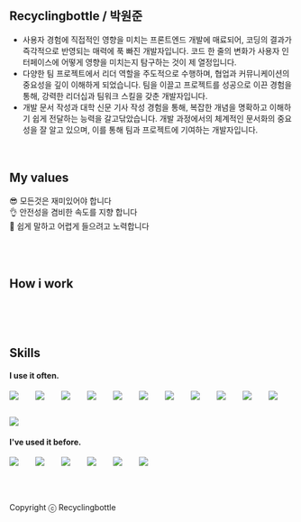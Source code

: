 ## Recyclingbottle / 박원준

- 사용자 경험에 직접적인 영향을 미치는 프론트엔드 개발에 매료되어, 코딩의 결과가 즉각적으로 반영되는 매력에 푹 빠진 개발자입니다. 코드 한 줄의 변화가 사용자 인터페이스에 어떻게 영향을 미치는지 탐구하는 것이 제 열정입니다.
- 다양한 팀 프로젝트에서 리더 역할을 주도적으로 수행하며, 협업과 커뮤니케이션의 중요성을 깊이 이해하게 되었습니다. 팀을 이끌고 프로젝트를 성공으로 이끈 경험을 통해, 강력한 리더십과 팀워크 스킬을 갖춘 개발자입니다.
- 개발 문서 작성과 대학 신문 기사 작성 경험을 통해, 복잡한 개념을 명확하고 이해하기 쉽게 전달하는 능력을 갈고닦았습니다. 개발 과정에서의 체계적인 문서화의 중요성을 잘 알고 있으며, 이를 통해 팀과 프로젝트에 기여하는 개발자입니다.
  <br />
  <br />
  <br />

## My values

😎 모든것은 재미있어야 합니다<br />
👌 안전성을 겸비한 속도를 지향 합니다<br />
🦻 쉽게 말하고 어렵게 들으려고 노력합니다<br />
<br />
<br />
<br />

## How i work

<br />
<br />
<br />

## Skills

#### I use it often.

<div style="display:flex;gap:30px;flex-wrap:wrap;">
<img src="https://img.shields.io/badge/react-61DAFB?style=for-the-badge&logo=react&logoColor=black">
<img src="https://img.shields.io/badge/vue.js-4FC08D?style=for-the-badge&logo=vue.js&logoColor=white">
<img src="https://img.shields.io/badge/node.js-339933?style=for-the-badge&logo=Node.js&logoColor=white">
<img src="https://img.shields.io/badge/express-000000?style=for-the-badge&logo=express&logoColor=white">
<img src="https://img.shields.io/badge/flutter-02569B?style=for-the-badge&logo=flutter&logoColor=white">

  <img src="https://img.shields.io/badge/html5-E34F26?style=for-the-badge&logo=html5&logoColor=white">
  <img src="https://img.shields.io/badge/css-1572B6?style=for-the-badge&logo=css3&logoColor=white">
<img src="https://img.shields.io/badge/javascript-F7DF1E?style=for-the-badge&logo=javascript&logoColor=black">
<img src="https://img.shields.io/badge/jquery-0769AD?style=for-the-badge&logo=jquery&logoColor=white">
<img src="https://img.shields.io/badge/mysql-4479A1?style=for-the-badge&logo=mysql&logoColor=white">

<img src="https://img.shields.io/badge/github-181717?style=for-the-badge&logo=github&logoColor=white">
<img src="https://img.shields.io/badge/git-F05032?style=for-the-badge&logo=git&logoColor=white">
</div>

#### I've used it before.

<div style="display:flex;gap:30px;flex-wrap:wrap;">
<img src="https://img.shields.io/badge/java-007396?style=for-the-badge&logo=java&logoColor=white">
  <img src="https://img.shields.io/badge/firebase-FFCA28?style=for-the-badge&logo=firebase&logoColor=white">
<img src="https://img.shields.io/badge/mariaDB-003545?style=for-the-badge&logo=mariaDB&logoColor=white">
<img src="https://img.shields.io/badge/mongoDB-47A248?style=for-the-badge&logo=MongoDB&logoColor=white">
<img src="https://img.shields.io/badge/firebase-FFCA28?style=for-the-badge&logo=firebase&logoColor=white">
<img src="https://img.shields.io/badge/python-3776AB?style=for-the-badge&logo=python&logoColor=white">

</div>
<br />
<br />
<br />

Copyright ⓒ Recyclingbottle
